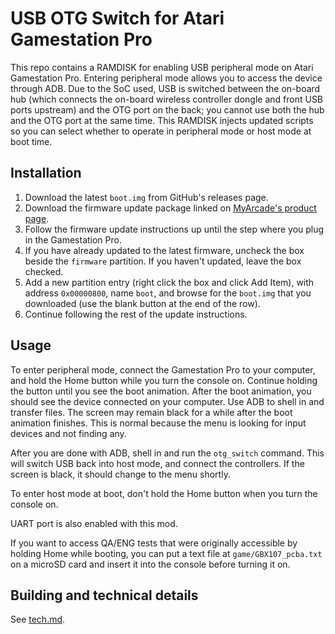 USB OTG Switch for Atari Gamestation Pro
========================================

This repo contains a RAMDISK for enabling USB peripheral mode on Atari
Gamestation Pro. Entering peripheral mode allows you to access the device
through ADB. Due to the SoC used, USB is switched between the on-board hub
(which connects the on-board wireless controller dongle and front USB ports
upstream) and the OTG port on the back; you cannot use both the hub and the
OTG port at the same time. This RAMDISK injects updated scripts so you can
select whether to operate in peripheral mode or host mode at boot time.

Installation
------------
1. Download the latest `boot.img` from GitHub's releases page.
2. Download the firmware update package linked on
   [MyArcade's product page](https://www.myarcadegaming.com/products/atari-gamestation-pro).
3. Follow the firmware update instructions up until the step where you plug in
   the Gamestation Pro.
4. If you have already updated to the latest firmware, uncheck the box beside
   the `firmware` partition. If you haven't updated, leave the box checked.
5. Add a new partition entry (right click the box and click Add Item), with
   address `0x00000800`, name `boot`, and browse for the `boot.img` that you
   downloaded (use the blank button at the end of the row).
6. Continue following the rest of the update instructions.

Usage
-----
To enter peripheral mode, connect the Gamestation Pro to your computer, and
hold the Home button while you turn the console on. Continue holding the button
until you see the boot animation. After the boot animation, you should see the
device connected on your computer. Use ADB to shell in and transfer files.
The screen may remain black for a while after the boot animation finishes.
This is normal because the menu is looking for input devices and not finding
any.

After you are done with ADB, shell in and run the `otg_switch` command. This
will switch USB back into host mode, and connect the controllers. If the screen
is black, it should change to the menu shortly.

To enter host mode at boot, don't hold the Home button when you turn the
console on.

UART port is also enabled with this mod.

If you want to access QA/ENG tests that were originally accessible by holding
Home while booting, you can put a text file at `game/GBX107_pcba.txt` on a
microSD card and insert it into the console before turning it on.

Building and technical details
------------------------------
See [tech.md](tech.md).
